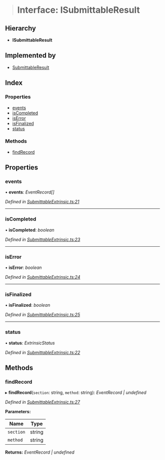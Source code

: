 > # Interface: ISubmittableResult

## Hierarchy

* **ISubmittableResult**

## Implemented by

* [SubmittableResult](../classes/_submittableextrinsic_.submittableresult.md)

## Index

### Properties

* [events](_submittableextrinsic_.isubmittableresult.md#events)
* [isCompleted](_submittableextrinsic_.isubmittableresult.md#iscompleted)
* [isError](_submittableextrinsic_.isubmittableresult.md#iserror)
* [isFinalized](_submittableextrinsic_.isubmittableresult.md#isfinalized)
* [status](_submittableextrinsic_.isubmittableresult.md#status)

### Methods

* [findRecord](_submittableextrinsic_.isubmittableresult.md#findrecord)

## Properties

###  events

• **events**: *EventRecord[]*

*Defined in [SubmittableExtrinsic.ts:21](https://github.com/polkadot-js/api/blob/a019468/packages/api/src/SubmittableExtrinsic.ts#L21)*

___

###  isCompleted

• **isCompleted**: *boolean*

*Defined in [SubmittableExtrinsic.ts:23](https://github.com/polkadot-js/api/blob/a019468/packages/api/src/SubmittableExtrinsic.ts#L23)*

___

###  isError

• **isError**: *boolean*

*Defined in [SubmittableExtrinsic.ts:24](https://github.com/polkadot-js/api/blob/a019468/packages/api/src/SubmittableExtrinsic.ts#L24)*

___

###  isFinalized

• **isFinalized**: *boolean*

*Defined in [SubmittableExtrinsic.ts:25](https://github.com/polkadot-js/api/blob/a019468/packages/api/src/SubmittableExtrinsic.ts#L25)*

___

###  status

• **status**: *ExtrinsicStatus*

*Defined in [SubmittableExtrinsic.ts:22](https://github.com/polkadot-js/api/blob/a019468/packages/api/src/SubmittableExtrinsic.ts#L22)*

## Methods

###  findRecord

▸ **findRecord**(`section`: string, `method`: string): *EventRecord | undefined*

*Defined in [SubmittableExtrinsic.ts:27](https://github.com/polkadot-js/api/blob/a019468/packages/api/src/SubmittableExtrinsic.ts#L27)*

**Parameters:**

Name | Type |
------ | ------ |
`section` | string |
`method` | string |

**Returns:** *EventRecord | undefined*